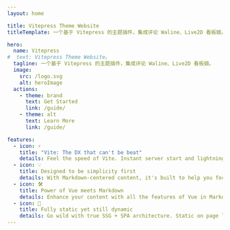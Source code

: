 ```yaml
---
layout: home

title: Vitepress Theme Website
titleTemplate: 一个基于 Vitepress 的主题插件，集成评论 Waline、Live2D 看板娘。

hero:
  name: Vitepress
#  text: Vitepress Theme Website。
  tagline: 一个基于 Vitepress 的主题插件，集成评论 Waline、Live2D 看板娘。
  image:
    src: /logo.svg
    alt: heroImage
  actions:
    - theme: brand
      text: Get Started
      link: /guide/
    - theme: alt
      text: Learn More
      link: /guide/

features:
  - icon: ⚡️
    title: "Vite: The DX that can't be beat"
    details: Feel the speed of Vite. Instant server start and lightning fast HMR that stays fast regardless of the app size.
  - icon: 💡
    title: Designed to be simplicity first
    details: With Markdown-centered content, it's built to help you focus on writing and deployed with minimum configuration.
  - icon: 🛠️
    title: Power of Vue meets Markdown
    details: Enhance your content with all the features of Vue in Markdown, while being able to customize your site with Vue.
  - icon: 🔑
    title: Fully static yet still dynamic
    details: Go wild with true SSG + SPA architecture. Static on page load, but engage users with 100% interactivity from there.
---
```

